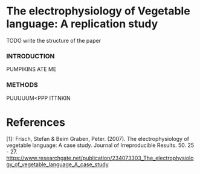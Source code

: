 # The electrophysiology of Vegetable language: A replication study

TODO write the structure of the paper

### INTRODUCTION
 PUMPIKINS ATE ME

### METHODS
PUUUUUM<PPP ITTNKIN




# References

[1]: Frisch, Stefan & Beim Graben, Peter. (2007). The electrophysiology of vegetable language: A case study. Journal of Irreproducible Results. 50. 25 - 27. https://www.researchgate.net/publication/234073303_The_electrophysiology_of_vegetable_language_A_case_study
